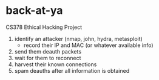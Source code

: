 # back-at-ya
CS378 Ethical Hacking Project

1. identify an attacker (nmap, john, hydra, metasploit)
	- record their IP and MAC (or whatever available info)
2. send them deauth packets
3. wait for them to reconnect
4. harvest their known connections
5. spam deauths after all information is obtained
